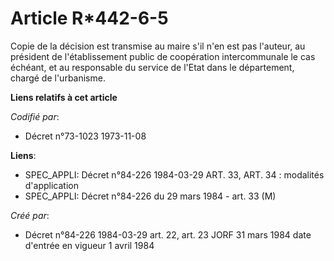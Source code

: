# Article R*442-6-5

Copie de la décision est transmise au maire s'il n'en est pas l'auteur, au président de l'établissement public de coopération
intercommunale le cas échéant, et au responsable du service de l'Etat dans le département, chargé de l'urbanisme.

**Liens relatifs à cet article**

_Codifié par_:

  - Décret n°73-1023 1973-11-08

**Liens**:

  - SPEC_APPLI: Décret n°84-226 1984-03-29 ART. 33, ART. 34 : modalités d'application
  - SPEC_APPLI: Décret n°84-226 du 29 mars 1984 - art. 33 (M)

_Créé par_:

  - Décret n°84-226 1984-03-29 art. 22, art. 23 JORF 31 mars 1984 date d'entrée en vigueur 1 avril 1984
